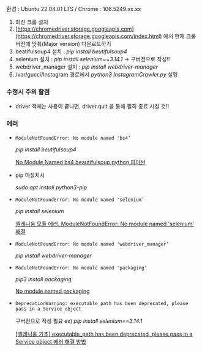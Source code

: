 환경 : Ubuntu 22.04.01 LTS / Chrome : 106.5249.xx.xx

1. 최신 크롬 설치
2. [https://chromedriver.storage.googleapis.com](https://chromedriver.storage.googleapis.com/index.html) 에서 현재 크롬 버전에 맞춰(Major version) 다운로드하기
3. beatifulsoup4 설치 : *pip install beutifulsoup4*
4. selenium 설치 : *pip install selenium==3.14.1*
→ 구버전으로 작성!!
5. webdriver_manager 설치 : *pip install webdriver-manager*
6. /var/gucci/Instagram 경로에서 *python3 InstagramCrawler.py* 실헹

### 수정시 주의 할점

- driver 객체는 사용이 끝나면, driver.quit 을 통해 필히 종료 시킬 것!!

### 에러

- `ModuleNotFoundError: No module named 'bs4’`
    
    *pip install beutifulsoup4*
    
    [No Module Named bs4 beautifulsoup python 파이썬](https://studyhard24.tistory.com/235)
    
- pip 미설치시
    
    *sudo apt install python3-pip*
    
- `ModuleNotFoundError: No module named 'selenium’`
    
    *pip install selenium*
    
    [셀레니움 모듈 에러, ModuleNotFoundError: No module named 'selenium' 해결](https://shwank77.tistory.com/1588)
    
- `ModuleNotFoundError: No module named 'webdriver_manager’`
    
     *pip install webdriver-manager*
    
- `ModuleNotFoundError: No module named 'packaging’`
    
    *pip3 install packaging*
    
    [No module named packaging](https://stackoverflow.com/questions/42222096/no-module-named-packaging)
    
- `DeprecationWarning: executable_path has been deprecated, please pass in a Service object`
    
    구버전으로 작성 필요
    ex) *pip install selenium==3.14.1*
    
    [[셀레니움 기초] executable_path has been deprecated, please pass in a Service object 에러 해결 방법](https://yeko90.tistory.com/entry/%EC%85%80%EB%A0%88%EB%8B%88%EC%9B%80-%EA%B8%B0%EC%B4%88-executablepath-has-been-deprecated-please-pass-in-a-Service-object-%EC%97%90%EB%9F%AC-%ED%95%B4%EA%B2%B0-%EB%B0%A9%EB%B2%95)